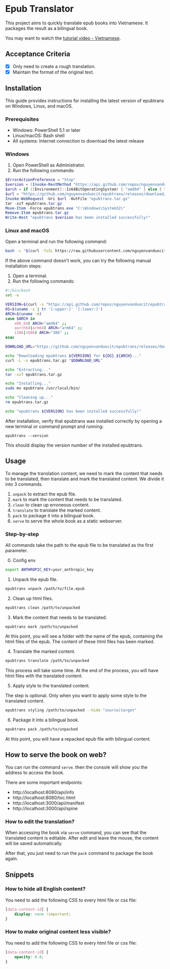 # Epub Translator

This project aims to quickly translate epub books into Vietnamese. It packages the result as a bilingual book.

You may want to watch the [tutorial video - Vietnamese](https://youtu.be/9MspqDLPaxQ).

## Acceptance Criteria

- [x] Only need to create a rough translation.
- [x] Maintain the format of the original text.

## Installation

This guide provides instructions for installing the latest version of epubtrans on Windows, Linux, and macOS.

### Prerequisites

- Windows: PowerShell 5.1 or later
- Linux/macOS: Bash shell
- All systems: Internet connection to download the latest release

### Windows

1. Open PowerShell as Administrator.
2. Run the following commands:

```powershell
$ErrorActionPreference = "Stop"
$version = (Invoke-RestMethod "https://api.github.com/repos/nguyenvanduocit/epubtrans/releases/latest").tag_name
$arch = if ([Environment]::Is64BitOperatingSystem) { "amd64" } else { "386" }
$url = "https://github.com/nguyenvanduocit/epubtrans/releases/download/${version}/epubtrans_${version.Substring(1)}_windows_${arch}.tar.gz"
Invoke-WebRequest -Uri $url -OutFile "epubtrans.tar.gz"
tar -xzf epubtrans.tar.gz
Move-Item -Force epubtrans.exe "C:\Windows\System32\"
Remove-Item epubtrans.tar.gz
Write-Host "epubtrans $version has been installed successfully!"
```

### Linux and macOS

Open a terminal and run the following command:

```bash
bash -c "$(curl -fsSL https://raw.githubusercontent.com/nguyenvanduocit/epubtrans/main/scripts/install_unix.sh)"
```

If the above command doesn't work, you can try the following manual installation steps:

1. Open a terminal.
2. Run the following commands:

```bash
#!/bin/bash
set -e

VERSION=$(curl -s "https://api.github.com/repos/nguyenvanduocit/epubtrans/releases/latest" | grep '"tag_name":' | sed -E 's/.*"([^"]+)".*/\1/')
OS=$(uname -s | tr '[:upper:]' '[:lower:]')
ARCH=$(uname -m)
case $ARCH in
    x86_64) ARCH="amd64" ;;
    aarch64|arm64) ARCH="arm64" ;;
    i386|i686) ARCH="386" ;;
esac

DOWNLOAD_URL="https://github.com/nguyenvanduocit/epubtrans/releases/download/${VERSION}/epubtrans_${VERSION#v}_${OS}_${ARCH}.tar.gz"

echo "Downloading epubtrans ${VERSION} for ${OS}_${ARCH}..."
curl -L -o epubtrans.tar.gz "$DOWNLOAD_URL"

echo "Extracting..."
tar -xzf epubtrans.tar.gz

echo "Installing..."
sudo mv epubtrans /usr/local/bin/

echo "Cleaning up..."
rm epubtrans.tar.gz

echo "epubtrans ${VERSION} has been installed successfully!"
```

After installation, verify that epubtrans was installed correctly by opening a new terminal or command prompt and running:

```
epubtrans --version
```

This should display the version number of the installed epubtrans.

## Usage

To manage the translation content, we need to mark the content that needs to be translated, then translate and mark the
translated content. We divide it into 3 commands.

1. `unpack` to extract the epub file.
2. `mark` to mark the content that needs to be translated.
3. `clean` to clean up erroneous content.
4. `translate` to translate the marked content.
5. `pack` to package it into a bilingual book.
6. `serve` to serve the whole book as a static webserver.

### Step-by-step

All commands take the path to the epub file to be translated as the first parameter.

0. Config env

```bash
export ANTHROPIC_KEY=your_anthropic_key
```

1. Unpack the epub file.

 ```bash
epubtrans unpack /path/to/file.epub
 ```

2. Clean up html files.

 ```bash
epubtrans clean /path/to/unpacked
 ```

3. Mark the content that needs to be translated.

 ```bash
epubtrans mark /path/to/unpacked
 ```

At this point, you will see a folder with the name of the epub, containing the html files of the epub. The content of
these html files has been marked.

4. Translate the marked content.

 ```bash
epubtrans translate /path/to/unpacked
 ```

This process will take some time. At the end of the process, you will have html files with the translated content.

5. Apply style to the translated content.

The step is optional. Only when you want to apply some style to the translated content.

 ```bash
epubtrans styling /path/to/unpacked --hide "source|target"
 ```

6. Package it into a bilingual book.

 ```bash
epubtrans pack /path/to/unpacked
 ```

At this point, you will have a repacked epub file with bilingual content.

## How to serve the book on web?

You can run the command `serve`. then the console will show you the address to access the book.

There are some important endpoints:

- http://localhost:8080/api/info
- http://localhost:8080/toc.html
- http://localhost:3000/api/manifest
- http://localhost:3000/api/spine

### How to edit the translation?

When accessing the book via `serve` command, you can see that the translated content is editable. After edit and leave the mouse, the content will be saved automatically.

After that, you just need to run the `pack` command to package the book again.

## Snippets

### How to hide all English content?

You need to add the following CSS to every html file or css file:

```css
[data-content-id] {
    display: none !important;
}
```

### How to make original content less visible?

You need to add the following CSS to every html file or css file:

```css
[data-content-id] {
    opacity: 0.8;
}
```
